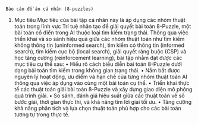 																																										Báo cáo đồ án cá nhân (8-puzzles)
																					
1. Mục tiêu
Mục tiêu của bài tập cá nhân này là áp dụng các nhóm thuật toán trong lĩnh vực Trí tuệ nhân tạo để giải quyết bài toán 8-Puzzle, một bài toán cổ điển trong AI thuộc loại tìm kiếm trạng thái. Thông qua việc triển khai và so sánh hiệu quả giữa các nhóm thuật toán như tìm kiếm không thông tin (uninformed search), tìm kiếm có thông tin (informed search), tìm kiếm cục bộ (local search), giải quyết ràng buộc (CSP) và học tăng cường (reinforcement learning), bài tập nhằm đạt được các mục tiêu cụ thể sau:
•	Hiểu rõ cách biểu diễn bài toán 8-Puzzle dưới dạng bài toán tìm kiếm trong không gian trạng thái.
•	Nắm bắt được nguyên lý hoạt động, ưu điểm và hạn chế của từng nhóm thuật toán AI thông qua việc áp dụng vào cùng một bài toán cụ thể.
•	Triển khai thực tế các thuật toán giải bài toán 8-Puzzle và xây dựng giao diện mô phỏng quá trình giải.
•	So sánh, đánh giá hiệu suất giữa các thuật toán về số bước giải, thời gian thực thi, và khả năng tìm lời giải tối ưu.
•	Tăng cường khả năng phân tích và lựa chọn thuật toán phù hợp cho các bài toán tương tự trong thực tế.
